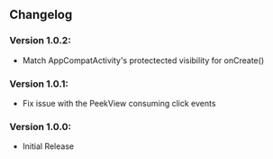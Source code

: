 ## Changelog

### Version 1.0.2:
- Match AppCompatActivity's protectected visibility for onCreate()

### Version 1.0.1:
- Fix issue with the PeekView consuming click events

### Version 1.0.0:
- Initial Release